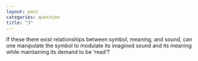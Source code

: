 ```yaml
---
layout: post
categories: question
title: "3"
---
```

If these there exist relationships between symbol, meaning, and sound, can one manipulate the symbol to modulate its imagined sound and its meaning while maintaining its demand to be ‘read’?
